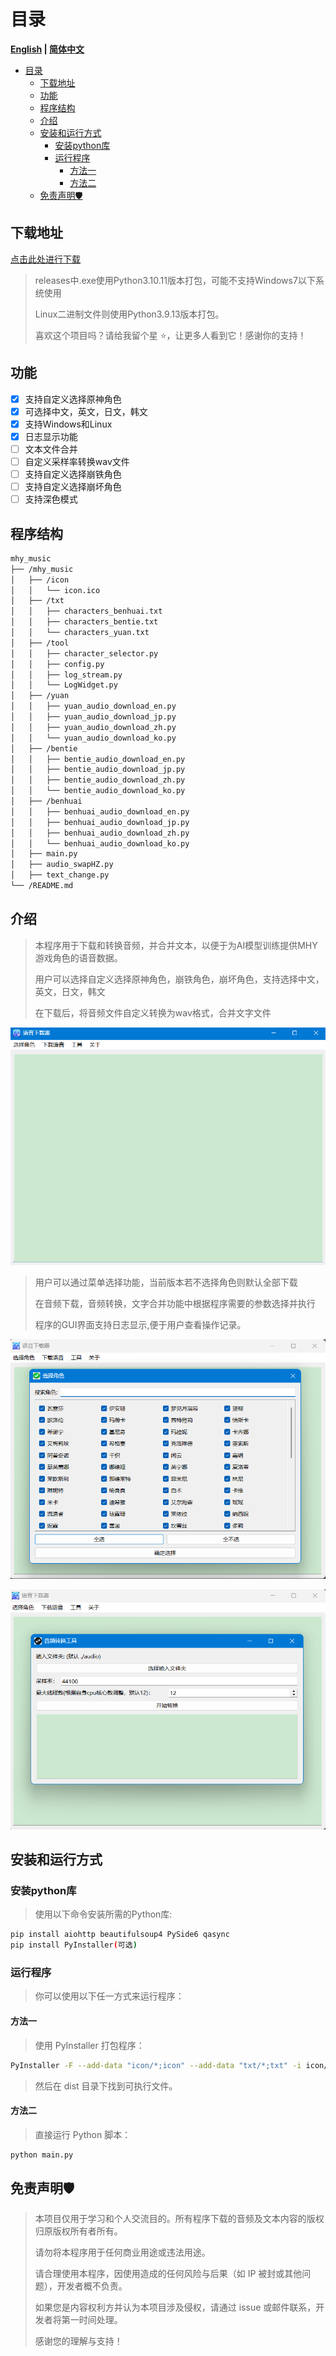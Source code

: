 # 目录

**[English](README_en.md) | [简体中文](README.md)**

- [目录](#目录)
  - [下载地址](#下载地址)
  - [功能](#功能)
  - [程序结构](#程序结构)
  - [介绍](#介绍)
  - [安装和运行方式](#安装和运行方式)
    - [安装python库](#安装python库)
    - [运行程序](#运行程序)
      - [方法一](#方法一)
      - [方法二](#方法二)
  - [免责声明🛡️](#免责声明️)

## 下载地址

[点击此处进行下载](https://github.com/WorldDawnAres/mhy_music/releases)
>
> releases中.exe使用Python3.10.11版本打包，可能不支持Windows7以下系统使用
>
> Linux二进制文件则使用Python3.9.13版本打包。
>
> 喜欢这个项目吗？请给我留个星 ⭐，让更多人看到它！感谢你的支持！

## 功能

- [x] 支持自定义选择原神角色
- [x] 可选择中文，英文，日文，韩文
- [x] 支持Windows和Linux
- [x] 日志显示功能
- [ ] 文本文件合并
- [ ] 自定义采样率转换wav文件
- [ ] 支持自定义选择崩铁角色
- [ ] 支持自定义选择崩坏角色
- [ ] 支持深色模式

## 程序结构

```bash
mhy_music
├── /mhy_music
│   ├── /icon
│   │   └── icon.ico
│   ├── /txt
│   │   ├── characters_benhuai.txt
│   │   ├── characters_bentie.txt
│   │   └── characters_yuan.txt
│   ├── /tool
│   │   ├── character_selector.py
│   │   ├── config.py
│   │   ├── log_stream.py
│   │   └── LogWidget.py
│   ├── /yuan
│   │   ├── yuan_audio_download_en.py
│   │   ├── yuan_audio_download_jp.py
│   │   ├── yuan_audio_download_zh.py
│   │   └── yuan_audio_download_ko.py
│   ├── /bentie
│   │   ├── bentie_audio_download_en.py
│   │   ├── bentie_audio_download_jp.py
│   │   ├── bentie_audio_download_zh.py
│   │   └── bentie_audio_download_ko.py
│   ├── /benhuai
│   │   ├── benhuai_audio_download_en.py
│   │   ├── benhuai_audio_download_jp.py
│   │   ├── benhuai_audio_download_zh.py
│   │   └── benhuai_audio_download_ko.py
│   ├── main.py
│   ├── audio_swapHZ.py
│   ├── text_change.py
└── /README.md
```

## 介绍

>本程序用于下载和转换音频，并合并文本，以便于为AI模型训练提供MHY游戏角色的语音数据。
>
>用户可以选择自定义选择原神角色，崩铁角色，崩坏角色，支持选择中文，英文，日文，韩文
>
>在下载后，将音频文件自定义转换为wav格式，合并文字文件

![Screenshot 1](./Pictures/1.png "可选标题")
>
>用户可以通过菜单选择功能，当前版本若不选择角色则默认全部下载
>
>在音频下载，音频转换，文字合并功能中根据程序需要的参数选择并执行
>
>程序的GUI界面支持日志显示,便于用户查看操作记录。

![Screenshot 1](./Pictures/2.png "可选标题")

>

![Screenshot 1](./Pictures/3.png "可选标题")

## 安装和运行方式

### 安装python库

>使用以下命令安装所需的Python库:

```bash
pip install aiohttp beautifulsoup4 PySide6 qasync
pip install PyInstaller(可选)
```

### 运行程序

>你可以使用以下任一方式来运行程序：

#### 方法一

>使用 PyInstaller 打包程序：

```bash
PyInstaller -F --add-data "icon/*;icon" --add-data "txt/*;txt" -i icon/icon.jpg main.py
```

>然后在 dist 目录下找到可执行文件。

#### 方法二

>直接运行 Python 脚本：

```bash
python main.py
```

## 免责声明🛡️

>本项目仅用于学习和个人交流目的。所有程序下载的音频及文本内容的版权归原版权所有者所有。
>
>请勿将本程序用于任何商业用途或违法用途。
>
>请合理使用本程序，因使用造成的任何风险与后果（如 IP 被封或其他问题），开发者概不负责。
>
>如果您是内容权利方并认为本项目涉及侵权，请通过 issue 或邮件联系，开发者将第一时间处理。
>
>感谢您的理解与支持！
